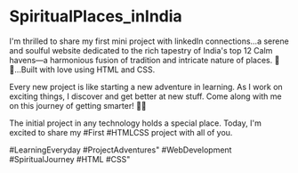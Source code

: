 # SpiritualPlaces_inIndia
I'm thrilled to share my first mini project with linkedIn connections...a serene and soulful website dedicated to the rich tapestry of India's top 12 Calm havens—a harmonious fusion of tradition and intricate nature of places.
🌿✨...Built with love using HTML and CSS.

Every new project is like starting a new adventure in learning. As I work on exciting things, I discover and get better at new stuff. Come along with me on this journey of getting smarter! 🚀💡

The initial project in any technology holds a special place. Today, I'm excited to share my #First #HTMLCSS project with all of you.

#LearningEveryday #ProjectAdventures"
#WebDevelopment #SpiritualJourney #HTML #CSS"
